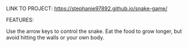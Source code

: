 LINK TO PROJECT: https://stephanie97892.github.io/snake-game/

FEATURES:

Use the arrow keys to control the snake. Eat the food to grow longer, but avoid hitting the walls or your own body.

